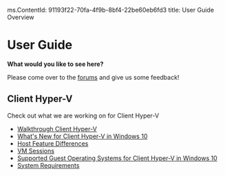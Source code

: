 ms.ContentId: 91193f22-70fa-4f9b-8bf4-22be60eb6fd3
title: User Guide Overview

# User Guide #

**What would you like to see here?**

Please come over to the [forums](https://technetappsmain.redmond.corp.microsoft.com/Forums/windowsserver/en-US/home) and give us some feedback!

## Client Hyper-V ##
Check out what we are working on for Client Hyper-V
- [Walkthrough Client Hyper-V](clienthyperv\quick_start\walkthrough_client_hyperv.md)
- [What's New for Client Hyper-V in Windows 10](hyperv\about\whats_new.md)
- [Host Feature Differences](hyperv\about\SKUDifferences.md)
- [VM Sessions](hyperv\about\vmsession.md)
- [Supported Guest Operating Systems for Client Hyper-V in Windows 10](hyperv\about\supported_guest_os.md)
- [System Requirements](hyperv\about\system_requirements.md)


